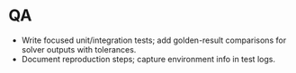# QA

- Write focused unit/integration tests; add golden-result comparisons for solver outputs with tolerances.
- Document reproduction steps; capture environment info in test logs.
